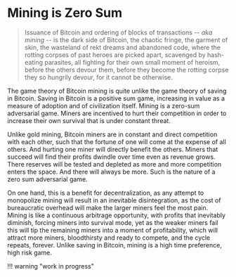 # Mining is Zero Sum

> Issuance of Bitcoin and ordering of blocks of transactions
> -- *aka mining* -- is the dark side of Bitcoin,
> the chaotic fringe, the garment of skin,
> the wasteland of rekt dreams and abandoned code,
> where the rotting corpses of past heroes are picked
> apart, scavenged by hash-eating parasites,
> all fighting for their own small moment of heroism,
> before the others devour them,
> before they become the rotting corpse they
> so hungrily devour,
> for it cannot be otherwise.

The game theory of Bitcoin mining is quite
 unlike the game theory of saving in Bitcoin.
Saving in Bitcoin is a positive sum game,
 increasing in value as a measure of adoption
 and of civilization itself.
Mining is a zero-sum adversarial game.
Miners are incentived to hurt their competition
 in order to increase their own survival that
 is under constant threat.

Unlike gold mining, Bitcoin miners are in
 constant and direct competition with each
 other, such that the fortune of one will
 come at the expense of all others.
And hurting one miner will directly benefit
 the others.
Miners that succeed will find
 their profits dwindle over time even as revenue grows.
There reserves will be tested and depleted as more
 and more competition enters the space.
And there will always be more.
Such is the nature of a zero sum adversarial game.

On one hand, this is a benefit for decentralization,
 as any attempt to monopolize mining will result
 in an inevitable disintegration, as the cost
 of bureaucratic overhead will make the larger
 miners feel the most pain.
Mining is like a continuous arbitrage opportunity,
 with profits that inevitably diminish,
 forcing miners into survival mode, yet as the weaker
 miners fail this will tip the remaining miners
 into a moment of profitability, which will attract more
 miners, bloodthirsty and ready to compete, and the cycle repeats, forever.
Unlike saving in Bitcoin, mining is a high time
 preference, high risk game. 


!!! warning "work in progress"


